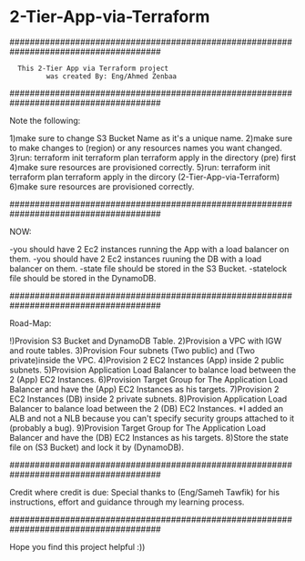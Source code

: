 # 2-Tier-App-via-Terraform
######################################################################################

	  This 2-Tier App via Terraform project
     	     was created By: Eng/Ahmed Zenbaa

######################################################################################

Note the following:

1)make sure to change S3 Bucket Name as it's a unique name.
2)make sure to make changes to (region) or any resources names you want changed.
3)run:     terraform init
	   terraform plan
	   terraform apply
     in the directory (pre) first
4)make sure resources are provisioned correctly.
5)run:      terraform init
	    terraform plan
	    terraform apply
     in the dircory (2-Tier-App-via-Terraform)
6)make sure resources are provisioned correctly.

######################################################################################

NOW:

-you should have 2 Ec2 instances running the App with a load balancer on them.
-you should have 2 Ec2 instances ruuning the DB with a load balancer on them.
-state file should be stored in the S3 Bucket.
-statelock file should be stored in the DynamoDB.


######################################################################################

Road-Map:

!)Provision S3 Bucket and DynamoDB Table.
2)Provision a VPC with IGW and route tables.
3)Provision Four subnets (Two public) and (Two private)inside the VPC.
4)Provision 2 EC2 Instances (App) inside 2 public subnets.
5)Provision Application Load Balancer to balance load between the 2 (App) EC2 Instances.
6)Provision Target Group for The Application Load Balancer and have the (App) EC2 Instances as his targets.
7)Provision 2 EC2 Instances (DB) inside 2 private subnets.
8)Provision Application Load Balancer to balance load between the 2 (DB) EC2 Instances.
	*I added an ALB and not a NLB because you can't specify security groups attached to it (probably a bug).
9)Provision Target Group for The Application Load Balancer and have the (DB) EC2 Instances as his targets.
8)Store the state file on (S3 Bucket) and lock it by (DynamoDB).


######################################################################################

Credit where credit is due:
Special thanks to (Eng/Sameh Tawfik) for his instructions, effort and guidance through my learning process.

######################################################################################

Hope you find this project helpful :))
